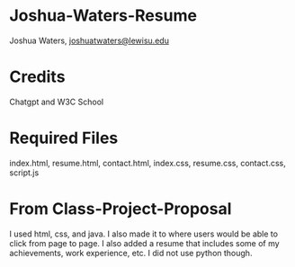 # Joshua-Waters-Resume
Joshua Waters, joshuatwaters@lewisu.edu

# Credits
Chatgpt and W3C School

# Required Files
index.html, resume.html, contact.html, index.css, resume.css, contact.css, script.js

# From Class-Project-Proposal
I used html, css, and java. I also made it to where users would be able to click from page to page. I also added a resume that includes some of my achievements, work experience, etc. I did not use python though. 

